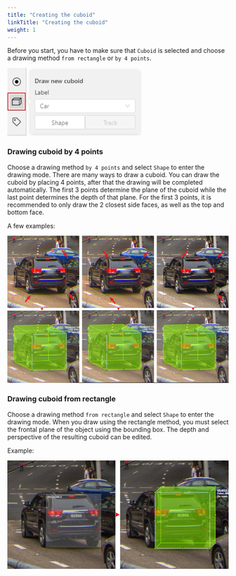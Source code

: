 ```yaml
---
title: "Creating the cuboid"
linkTitle: "Creating the cuboid"
weight: 1
---
```


Before you start, you have to make sure that `Cuboid` is selected
and choose a drawing method `from rectangle` or `by 4 points`.

![Creating cuboid](/images/image091.jpg)

### Drawing cuboid by 4 points

Choose a drawing method `by 4 points` and select `Shape` to enter the drawing mode.
There are many ways to draw a cuboid.
You can draw the cuboid by placing 4 points, after that the drawing will be completed automatically.
The first 3 points determine the plane of the cuboid while the last point determines the depth of that plane.
For the first 3 points, it is recommended to only draw the 2 closest side faces, as well as the top and bottom face.

A few examples:

![Drawing cuboid with four points](/images/image177_mapillary_vistas.jpg)

### Drawing cuboid from rectangle

Choose a drawing method `from rectangle` and select `Shape` to enter the drawing mode.
When you draw using the rectangle method, you must select the frontal plane of the object using the bounding box.
The depth and perspective of the resulting cuboid can be edited.

Example:

![Drawing cuboid from rectangle](/images/image182_mapillary_vistas.jpg)
